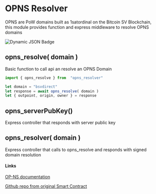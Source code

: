 # OPNS Resolver

OPNS are PoW domains built as 1satordinal on the Bitcoin SV Blockchain, this module provides function and express middleware to resolve OPNS domains

![Dynamic JSON Badge](https://img.shields.io/badge/dynamic/json?url=https%3A%2F%2Fraw.githubusercontent.com%2Fsamooth%2Fopns_resolver%2Frefs%2Fheads%2Fmain%2Fpackage.json&query=version&label=semver)

## opns_resolve( domain )

Basic function to call api an resolve an OPNS Domain

```javascript
import { opns_resolve } from  "opns_resolver"

let domain = "bsvdirect"
let response = await opns_resolve( domain )
let { outpoint, origin, owner } = response

```

## opns_serverPubKey()

Express controller that responds with server public key

## opns_resolver( domain )

Express controller that calls to opns_resolve and responds with signed domain resolution


#### Links

[OP-NS documentation](https://op0-2.gitbook.io/op-standard/protocols/op_ns)

[Github repo from original Smart Contract](https://github.com/op-enheimer/op-ns)